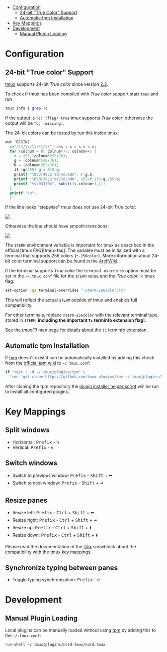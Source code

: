 * [Configuration](#configuration)
  * [24-bit "True Color" Support](#24-bit-true-color-support)
  * [Automatic tpm Installation](#automatic-tpm-installation)
* [Key Mappings](#key-mappings)
* [Development](#development)
  * [Manual Plugin Loading](#manual-plugin-loading)

# Configuration

## 24-bit "True color" Support

[tmux][tmux] supports 24-bit *True color* since version [2.2][tc-version].

To check if tmux has been compiled with *True color* support start `tmux` and run

```sh
tmux info | grep Tc
```

If the output is `Tc: (flag) true` tmux supports *True color*, otherwise the output will be `Tc: [missing]`.

The 24-bit colors can be tested by run this inside tmux:

```awk
awk 'BEGIN{
  s="/\\/\\/\\/\\/\\"; s=s s s s s s s s;
  for (colnum = 0; colnum<77; colnum++) {
    r = 255-(colnum*255/76);
    g = (colnum*510/76);
    b = (colnum*255/76);
    if (g>255) g = 510-g;
    printf "\033[48;2;%d;%d;%dm", r,g,b;
    printf "\033[38;2;%d;%d;%dm", 255-r,255-g,255-b;
    printf "%s\033[0m", substr(s,colnum+1,1);
  }
  printf "\n";
  }'
```

If the line looks "stepwise" tmux does not use 24-bit *True color*:

![](https://raw.githubusercontent.com/arcticicestudio/igloo/develop/snowblocks/tmux/assets/scrot-doc-tc-support-disabled.png)

Otherwise the line should have smooth transitions:

![](https://raw.githubusercontent.com/arcticicestudio/igloo/develop/snowblocks/tmux/assets/scrot-doc-tc-support-enabled.png)

The `$TERM` environment variable is important for tmux as described in the official [tmux FAQ][tmux-faq]. The variable must be initialized with a terminal that supports 256 colors (`*-256color`). More information about 24-bit color terminal support can be found in the [ArchWiki][archw-24bit].

If the terminal supports *True color* the `terminal-overrides` option must be set in the `~/.tmux.conf` file for the `$TERM` value and the *True color* `Tc` tmux flag:

```sh
set-option -ga terminal-overrides ",xterm-256color:Tc"
```

This will reflect the actual `$TERM` outside of tmux and enables full compatibility.

For other terminals, replace `xterm-256color` with the relevant terminal type, stored in `$TERM`, **including the important `Tc` terminfo extension flag!**.

See the *tmux(1)* man page for details about the `Tc` [terminfo][terminfo] extension.

## Automatic tpm Installation

If [tpm][tpm-gh] doesn't exist it can be automatically installed by adding this check from the [official tpm wiki][tpm-autoinstall] to `~/.tmux.conf`:

```sh
if "test ! -d ~/.tmux/plugins/tpm" \
  "run 'git clone https://github.com/tmux-plugins/tpm ~/.tmux/plugins/tpm && ~/.tmux/plugins/tpm/bin/install_plugins'"
```

After cloning the tpm repository the [plugin installer helper script][tpm-bin-plugin-installer] will be run to install all configured plugins.

# Key Mappings

## Split windows

* Horizontal: <kbd>Prefix</kbd> - <kbd>h</kbd>
* Vertical: <kbd>Prefix</kbd> - <kbd>v</kbd>

## Switch windows

* Switch to previous window: <kbd>Prefix</kbd> - <kbd>Shift</kbd> + <kbd>🠨</kbd>
* Switch to next window: <kbd>Prefix</kbd> - <kbd>Shift</kbd> + <kbd>🠪</kbd>

## Resize panes

* Resize left: <kbd>Prefix</kbd> - <kbd>Ctrl</kbd> + <kbd>Shift</kbd> + <kbd>🠨</kbd>
* Resize right: <kbd>Prefix</kbd> - <kbd>Ctrl</kbd> + <kbd>Shift</kbd> + <kbd>🠪</kbd>
* Resize up: <kbd>Prefix</kbd> - <kbd>Ctrl</kbd> + <kbd>Shift</kbd> + <kbd>🠩</kbd>
* Resize down: <kbd>Prefix</kbd> - <kbd>Ctrl</kbd> + <kbd>Shift</kbd> + <kbd>🠫</kbd>

Please read the documentation of the [Tilix][gh-sb-tilix] snowblock about the [compatibility with the tmux key mappings][gh-sb-tilix-keymap-tmux-comp].

## Synchronize typing between panes

* Toggle typing synchronization: <kbd>Prefix</kbd> - <kbd>e</kbd>

# Development

## Manual Plugin Loading

Local plugins can be manually loaded without using [tpm][tpm-gh] by adding this to the `~/.tmux.conf`:

```sh
run-shell ~/.tmux/plugins/nord-tmux/nord.tmux
```

[archw-24bit]: https://wiki.archlinux.org/index.php/Tmux#24-bit_color
[faq]: https://github.com/tmux/tmux/wiki/FAQ#what-is-term-and-what-does-it-do
[gh-sb-tilix]: https://github.com/arcticicestudio/igloo/tree/develop/snowblocks/tilix
[gh-sb-tilix-keymap-tmux-comp]: https://github.com/arcticicestudio/igloo/tree/develop/snowblocks/tilix#tmux-snowblock-compatibility
[ghg-truecolor]: https://gist.github.com/XVilka/8346728
[tc-version]: https://github.com/tmux/tmux/commit/427b8204268af5548d09b830e101c59daa095df9
[terminfo]: https://en.wikipedia.org/wiki/Terminfo
[tmux]: https://tmux.github.io
[tpm-gh]: https://github.com/tmux-plugins/tpm
[tpm-autoinstall]: https://github.com/tmux-plugins/tpm/blob/master/docs/automatic_tpm_installation.md
[tpm-bin-plugin-installer]: https://github.com/tmux-plugins/tpm/blob/master/bin/install_plugins